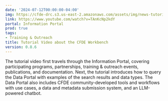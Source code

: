 ```yaml
---
date: '2024-07-12T00:00:00-04:00'
img: https://cfde-drc.s3.us-east-2.amazonaws.com/assets/img/news-tutorial.png
link: https://www.youtube.com/watch?v=TAnKcNp2kdY
portal: Information Portal
prod: true
tags:
- Training & Outreach
title: Tutorial Video about the CFDE Workbench
version: 0.8.6
---
```

The tutorial video first travels through the Information Portal, covering participating programs, partnerships, training & outreach events, publications, and documentation. Next, the tutorial introduces how to query the Data Portal with examples of the search results and data types. The Data Portal also includes CFDE community-developed tools and workflows with use cases, a data and metadata submission system, and an LLM-powered chatbot.